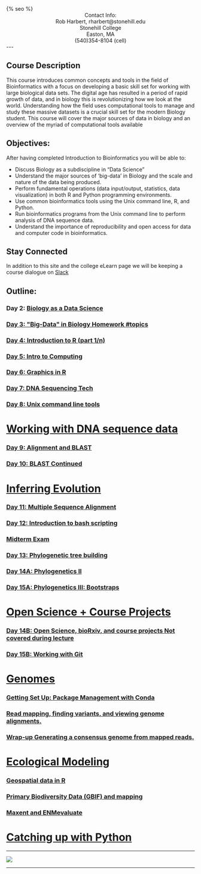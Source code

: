 ﻿<html>
  <head>
    {% seo %}
  </head>
</html>

<center>
Contact Info:<br>
Rob Harbert, 
rharbert@stonehill.edu <br>
Stonehill College <br>
Easton, MA <br>
(540)354-8104 (cell) <br>
</center>
---

## Course Description
This course introduces common concepts and tools in the field of Bioinformatics with a focus on developing a basic skill set for working with large biological data sets. The digital age has resulted in a period of rapid growth of data, and in biology this is revolutionizing how we look at the world. Understanding how the field uses computational tools to manage and study these massive datasets is a crucial skill set for the modern Biology student. This course will cover the major sources of data in biology and an overview of the myriad of computational tools available

## Objectives:
After having completed Introduction to Bioinformatics you will be able to:
+ Discuss Biology as a subdiscipline in “Data Science”
+ Understand the major sources of ‘big-data’ in Biology and the scale and nature of the data being produced.
+ Perform fundamental operations (data input/output, statistics, data visualization) in both R and Python programming environments.
+ Use common bioinformatics tools using the Unix command line, R, and Python.
+ Run bioinformatics programs from the Unix command line to perform analysis of DNA sequence data.
+ Understand the importance of reproducibility and open access for data and computer code in bioinformatics.

## Stay Connected
In addition to this site and the college eLearn page we will be keeping a course dialogue on [Slack](https://bio200-bioinformatics.slack.com)

## Outline:

### Day 2: <a href='./bio_data_sci.html'> Biology as a Data Science

### Day 3: "Big-Data" in Biology Homework <a href='https://bio200-bioinformatics.slack.com/messages/CCMH74VNY'> #topics

### Day 4: <a href='./R_basics.html'> Introduction to R (part 1/n)

### Day 5: <a href='./parallel.html'> Intro to Computing 

### Day 6: <a href='./ggplot.html'> Graphics in R

### Day 7: <a href='./dna_seq.html'> DNA Sequencing Tech

### Day 8: <a href='./unix_shell.html'> Unix command line tools

# Working with DNA sequence data

### Day 9: <a href='./blast.html'> Alignment and BLAST 

### Day 10: <a href='./blast2.html'> BLAST Continued

# Inferring Evolution

### Day 11: <a href='./msa.html'> Multiple Sequence Alignment

### Day 12: <a href='./bash_script.html'> Introduction to bash scripting

### <a href='https://github.com/rsh249/bioinformatics/raw/master/files/BIO200A_MIDTERM_EXAM.docx'> Midterm Exam

### Day 13: <a href='./phylogenetics.html'> Phylogenetic tree building

### Day 14A: <a href='./phylogenetics2.html'> Phylogenetics II

### Day 15A: <a href='./phylo3.html'> Phylogenetics III: Bootstraps

# Open Science + Course Projects

### Day 14B: <a href='./opensci.html'> Open Science, bioRxiv, and course projects **Not covered during lecture**

### Day 15B: <a href='./git.html'> Working with Git

# Genomes

### Getting Set Up: <a href = './conda.html'> Package Management with Conda

### <a href = './shortread.html'> Read mapping, finding variants, and viewing genome alignments.

### Wrap-up <a href = './genome_wrapup.html'> Generating a consensus genome from mapped reads.


# Ecological Modeling

### <a href = './spatial.html'> Geospatial data in R

### <a href = './primary_biodiv.html'> Primary Biodiversity Data (GBIF) and mapping

### Maxent and ENMevaluate


# Catching up with Python






---

<image src='images/worldmap2.png'></image>

---





